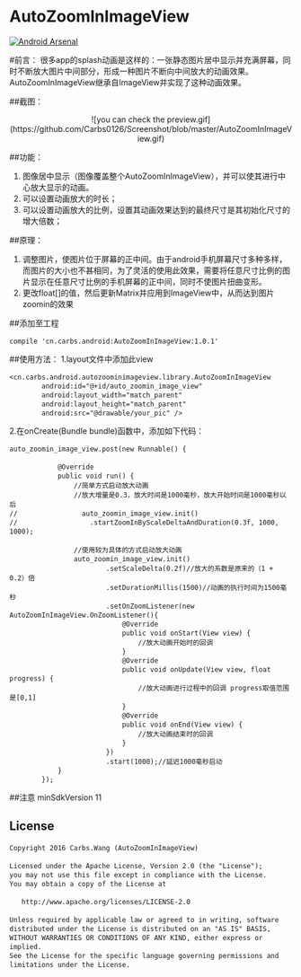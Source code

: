 # AutoZoomInImageView
[![Android Arsenal](https://img.shields.io/badge/Android%20Arsenal-AutoZoomInImageView-brightgreen.svg?style=flat)](http://android-arsenal.com/details/1/3819)

#前言：
很多app的splash动画是这样的：一张静态图片居中显示并充满屏幕，同时不断放大图片中间部分，形成一种图片不断向中间放大的动画效果。AutoZoomInImageView继承自ImageView并实现了这种动画效果。

##截图：
<center>
![you can check the preview.gif](https://github.com/Carbs0126/Screenshot/blob/master/AutoZoomInImageView.gif)
</center>

##功能：
1. 图像居中显示（图像覆盖整个AutoZoomInImageView），并可以使其进行中心放大显示的动画。
2. 可以设置动画放大的时长；
3. 可以设置动画放大的比例，设置其动画效果达到的最终尺寸是其初始化尺寸的增大倍数；

##原理：
1. 调整图片，使图片位于屏幕的正中间。由于android手机屏幕尺寸多种多样，而图片的大小也不甚相同，为了灵活的使用此效果，需要将任意尺寸比例的图片显示在任意尺寸比例的手机屏幕的正中间，同时不使图片扭曲变形。
2. 更改float[]的值，然后更新Matrix并应用到ImageView中，从而达到图片zoomin的效果

##添加至工程
```
compile 'cn.carbs.android:AutoZoomInImageView:1.0.1'
```

##使用方法：
1.layout文件中添加此view
```
<cn.carbs.android.autozoominimageview.library.AutoZoomInImageView
        android:id="@+id/auto_zoomin_image_view"
        android:layout_width="match_parent"
        android:layout_height="match_parent"
        android:src="@drawable/your_pic" />
```

2.在onCreate(Bundle bundle)函数中，添加如下代码：
```
auto_zoomin_image_view.post(new Runnable() {

            @Override
            public void run() {
                //简单方式启动放大动画
                //放大增量是0.3，放大时间是1000毫秒，放大开始时间是1000毫秒以后
//                auto_zoomin_image_view.init()
//                  .startZoomInByScaleDeltaAndDuration(0.3f, 1000, 1000);

                //使用较为具体的方式启动放大动画
                auto_zoomin_image_view.init()
                        .setScaleDelta(0.2f)//放大的系数是原来的（1 + 0.2）倍
                        .setDurationMillis(1500)//动画的执行时间为1500毫秒
                        .setOnZoomListener(new AutoZoomInImageView.OnZoomListener(){
                            @Override
                            public void onStart(View view) {
                                //放大动画开始时的回调
                            }
                            @Override
                            public void onUpdate(View view, float progress) {
                                //放大动画进行过程中的回调 progress取值范围是[0,1]
                            }
                            @Override
                            public void onEnd(View view) {
                                //放大动画结束时的回调
                            }
                        })
                        .start(1000);//延迟1000毫秒启动
            }
        });

```

##注意
minSdkVersion 11

## License

    Copyright 2016 Carbs.Wang (AutoZoomInImageView)

    Licensed under the Apache License, Version 2.0 (the "License");
    you may not use this file except in compliance with the License.
    You may obtain a copy of the License at

       http://www.apache.org/licenses/LICENSE-2.0

    Unless required by applicable law or agreed to in writing, software
    distributed under the License is distributed on an "AS IS" BASIS,
    WITHOUT WARRANTIES OR CONDITIONS OF ANY KIND, either express or implied.
    See the License for the specific language governing permissions and
    limitations under the License.
